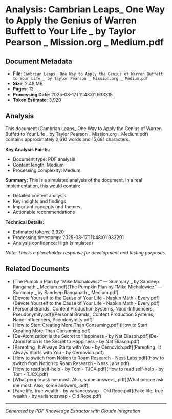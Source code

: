 # Analysis: Cambrian Leaps_ One Way to Apply the Genius of Warren Buffett to Your Life _ by Taylor Pearson _ Mission.org _ Medium.pdf

## Document Metadata
- **File**: `Cambrian Leaps_ One Way to Apply the Genius of Warren Buffett to Your Life _ by Taylor Pearson _ Mission.org _ Medium.pdf`
- **Size**: 2.48 MB
- **Pages**: 12
- **Processing Date**: 2025-08-17T11:48:01.933315
- **Token Estimate**: 3,920

## Analysis

This document (Cambrian Leaps_ One Way to Apply the Genius of Warren Buffett to Your Life _ by Taylor Pearson _ Mission.org _ Medium.pdf) contains approximately 2,610 words and 15,681 characters.

**Key Analysis Points:**
- Document type: PDF analysis
- Content length: Medium
- Processing complexity: Medium

**Summary:**
This is a simulated analysis of the document. In a real implementation, this would contain:
- Detailed content analysis
- Key insights and findings
- Important concepts and themes
- Actionable recommendations

**Technical Details:**
- Estimated tokens: 3,920
- Processing timestamp: 2025-08-17T11:48:01.933291
- Analysis confidence: High (simulated)

*Note: This is a placeholder response for development and testing purposes.*

## Related Documents

- [The Pumpkin Plan by “Mike Michalowicz” — Summary _ by Sandeep Ranganath _ Medium.pdf](The Pumpkin Plan by “Mike Michalowicz” — Summary _ by Sandeep Ranganath _ Medium.pdf)
- [Devote Yourself to the Cause of Your Life - Napkin Math - Every.pdf](Devote Yourself to the Cause of Your Life - Napkin Math - Every.pdf)
- [Personal Brands_ Content Production Systems, Nano-Influencers, Pseudonymity.pdf](Personal Brands_ Content Production Systems, Nano-Influencers, Pseudonymity.pdf)
- [How to Start Creating More Than Consuming.pdf](How to Start Creating More Than Consuming.pdf)
- [De-Atomization is the Secret to Happiness - by Nat Eliason.pdf](De-Atomization is the Secret to Happiness - by Nat Eliason.pdf)
- [Parenting_ It Always Starts with You - by Cernovich.pdf](Parenting_ It Always Starts with You - by Cernovich.pdf)
- [How to switch from Notion to Roam Research - Ness Labs.pdf](How to switch from Notion to Roam Research - Ness Labs.pdf)
- [How to read self-help - by Tom - TJCX.pdf](How to read self-help - by Tom - TJCX.pdf)
- [What people ask me most. Also, some answers_.pdf](What people ask me most. Also, some answers_.pdf)
- [Fake life, true wealth - by varianceswap - Old Rope.pdf](Fake life, true wealth - by varianceswap - Old Rope.pdf)

---
*Generated by PDF Knowledge Extractor with Claude Integration*